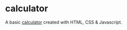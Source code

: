 # calculator

 A basic [calculator](https://paulinemarg.github.io/calculator/) created with HTML, CSS & Javascript.

